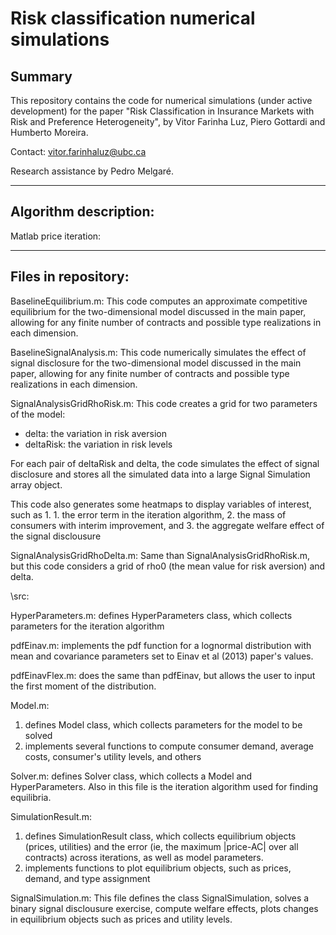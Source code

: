 # Risk classification numerical simulations

## Summary
This repository contains the code for numerical simulations (under active development) for the paper "Risk Classification in Insurance Markets with Risk and Preference Heterogeneity", 
by Vitor Farinha Luz, Piero Gottardi and Humberto Moreira.

Contact: [vitor.farinhaluz@ubc.ca](mailto:vitor.farinhaluz@ubc.ca)

Research assistance by Pedro Melgaré.

---
## Algorithm description:
Matlab price iteration:

---
## Files in repository:
BaselineEquilibrium.m: 
This code computes an approximate competitive equilibrium for the two-dimensional
model discussed in the main paper, allowing for any finite number of contracts and 
possible type realizations in each dimension. 

BaselineSignalAnalysis.m:
This code numerically simulates the effect of signal disclosure 
for the two-dimensional model discussed in the main paper, allowing for any 
finite number of contracts and possible type realizations in each dimension. 

SignalAnalysisGridRhoRisk.m:
This code creates a grid for two parameters of the model:
- delta: the variation in risk aversion
- deltaRisk: the variation in risk levels

For each pair of deltaRisk and delta, the code simulates the effect of signal
disclosure and stores all the simulated data into a large Signal Simulation
array object.

This code also generates some heatmaps to display variables of interest,
such as 1.  1. the error term in the iteration algorithm, 2. the mass of 
consumers with interim improvement, and 3. the aggregate welfare effect of 
the signal disclousure

SignalAnalysisGridRhoDelta.m:
Same than SignalAnalysisGridRhoRisk.m, but this code considers a grid of rho0 (the mean value for risk aversion) and delta.


\src\:

HyperParameters.m: 
defines HyperParameters class, which collects parameters for the iteration algorithm

pdfEinav.m:
implements the pdf function for a lognormal distribution with mean and covariance parameters set to Einav et al (2013) paper's values.

pdfEinavFlex.m:
does the same than pdfEinav, but allows the user to input the first moment of the distribution.

Model.m:
1. defines Model class, which collects parameters for the model to be solved
2. implements several functions to compute consumer demand, average costs, consumer's utility levels, and others

Solver.m:
defines Solver class, which collects a Model and HyperParameters. Also in this file is the iteration algorithm used for finding equilibria. 

SimulationResult.m:
1. defines SimulationResult class, which collects equilibrium objects (prices, utilities) and the error (ie, the maximum |price-AC| over all contracts) across iterations,
as well as model parameters.
2. implements functions to plot equilibrium objects, such as prices, demand, and type assignment

SignalSimulation.m:
This file defines the class SignalSimulation, solves a binary signal disclousure exercise, compute welfare effects, plots changes in equilibrium objects such as prices and utility levels.
